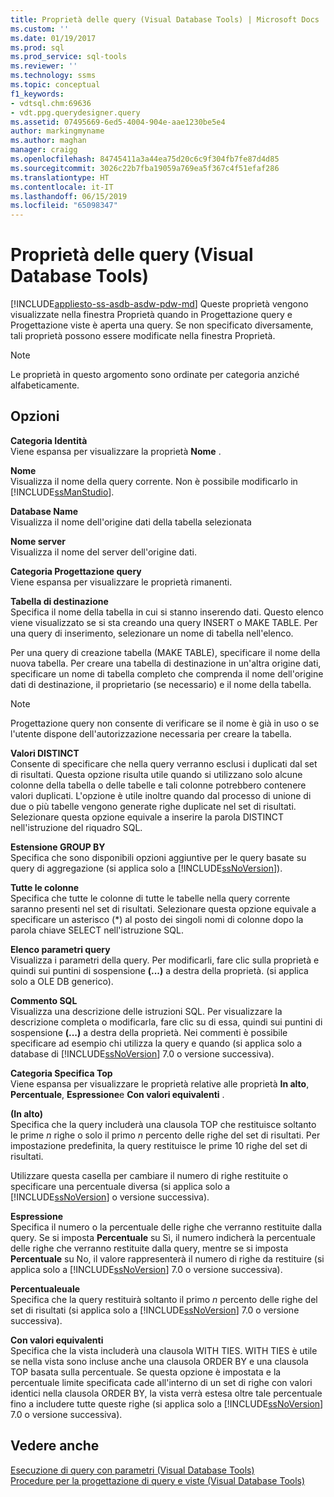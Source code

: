 ```yaml
---
title: Proprietà delle query (Visual Database Tools) | Microsoft Docs
ms.custom: ''
ms.date: 01/19/2017
ms.prod: sql
ms.prod_service: sql-tools
ms.reviewer: ''
ms.technology: ssms
ms.topic: conceptual
f1_keywords:
- vdtsql.chm:69636
- vdt.ppg.querydesigner.query
ms.assetid: 07495669-6ed5-4004-904e-aae1230be5e4
author: markingmyname
ms.author: maghan
manager: craigg
ms.openlocfilehash: 84745411a3a44ea75d20c6c9f304fb7fe87d4d85
ms.sourcegitcommit: 3026c22b7fba19059a769ea5f367c4f51efaf286
ms.translationtype: HT
ms.contentlocale: it-IT
ms.lasthandoff: 06/15/2019
ms.locfileid: "65098347"
---
```

# <a name="query-properties-visual-database-tools"></a>Proprietà delle query (Visual Database Tools)
[!INCLUDE[appliesto-ss-asdb-asdw-pdw-md](../../includes/appliesto-ss-asdb-asdw-pdw-md.md)]
Queste proprietà vengono visualizzate nella finestra Proprietà quando in Progettazione query e Progettazione viste è aperta una query. Se non specificato diversamente, tali proprietà possono essere modificate nella finestra Proprietà.  
  
> [!NOTE]  
> Le proprietà in questo argomento sono ordinate per categoria anziché alfabeticamente.  
  
## <a name="options"></a>Opzioni  
**Categoria Identità**  
Viene espansa per visualizzare la proprietà **Nome** .  
  
**Nome**  
Visualizza il nome della query corrente. Non è possibile modificarlo in [!INCLUDE[ssManStudio](../../includes/ssmanstudio-md.md)].  
  
**Database Name**  
Visualizza il nome dell'origine dati della tabella selezionata  
  
**Nome server**  
Visualizza il nome del server dell'origine dati.  
  
**Categoria Progettazione query**  
Viene espansa per visualizzare le proprietà rimanenti.  
  
**Tabella di destinazione**  
Specifica il nome della tabella in cui si stanno inserendo dati. Questo elenco viene visualizzato se si sta creando una query INSERT o MAKE TABLE. Per una query di inserimento, selezionare un nome di tabella nell'elenco.  
  
Per una query di creazione tabella (MAKE TABLE), specificare il nome della nuova tabella. Per creare una tabella di destinazione in un'altra origine dati, specificare un nome di tabella completo che comprenda il nome dell'origine dati di destinazione, il proprietario (se necessario) e il nome della tabella.  
  
> [!NOTE]  
> Progettazione query non consente di verificare se il nome è già in uso o se l'utente dispone dell'autorizzazione necessaria per creare la tabella.  
  
**Valori DISTINCT**  
Consente di specificare che nella query verranno esclusi i duplicati dal set di risultati. Questa opzione risulta utile quando si utilizzano solo alcune colonne della tabella o delle tabelle e tali colonne potrebbero contenere valori duplicati. L'opzione è utile inoltre quando dal processo di unione di due o più tabelle vengono generate righe duplicate nel set di risultati. Selezionare questa opzione equivale a inserire la parola DISTINCT nell'istruzione del riquadro SQL.  
  
**Estensione GROUP BY**  
Specifica che sono disponibili opzioni aggiuntive per le query basate su query di aggregazione (si applica solo a [!INCLUDE[ssNoVersion](../../includes/ssnoversion-md.md)]).  
  
**Tutte le colonne**  
Specifica che tutte le colonne di tutte le tabelle nella query corrente saranno presenti nel set di risultati. Selezionare questa opzione equivale a specificare un asterisco (*) al posto dei singoli nomi di colonne dopo la parola chiave SELECT nell'istruzione SQL.  
  
**Elenco parametri query**  
Visualizza i parametri della query. Per modificarli, fare clic sulla proprietà e quindi sui puntini di sospensione **(...)** a destra della proprietà. (si applica solo a OLE DB generico).  
  
**Commento SQL**  
Visualizza una descrizione delle istruzioni SQL. Per visualizzare la descrizione completa o modificarla, fare clic su di essa, quindi sui puntini di sospensione **(...)** a destra della proprietà. Nei commenti è possibile specificare ad esempio chi utilizza la query e quando (si applica solo a database di [!INCLUDE[ssNoVersion](../../includes/ssnoversion-md.md)] 7.0 o versione successiva).  
  
**Categoria Specifica Top**  
Viene espansa per visualizzare le proprietà relative alle proprietà **In alto**, **Percentuale**, **Espressione**e **Con valori equivalenti** .  
  
**(In alto)**  
Specifica che la query includerà una clausola TOP che restituisce soltanto le prime *n* righe o solo il primo *n* percento delle righe del set di risultati. Per impostazione predefinita, la query restituisce le prime 10 righe del set di risultati.  
  
Utilizzare questa casella per cambiare il numero di righe restituite o specificare una percentuale diversa (si applica solo a [!INCLUDE[ssNoVersion](../../includes/ssnoversion-md.md)] o versione successiva).  
  
**Espressione**  
Specifica il numero o la percentuale delle righe che verranno restituite dalla query. Se si imposta **Percentuale** su Sì, il numero indicherà la percentuale delle righe che verranno restituite dalla query, mentre se si imposta **Percentuale** su No, il valore rappresenterà il numero di righe da restituire (si applica solo a [!INCLUDE[ssNoVersion](../../includes/ssnoversion-md.md)] 7.0 o versione successiva).  
  
**Percentualeuale**  
Specifica che la query restituirà soltanto il primo *n* percento delle righe del set di risultati (si applica solo a [!INCLUDE[ssNoVersion](../../includes/ssnoversion-md.md)] 7.0 o versione successiva).  
  
**Con valori equivalenti**  
Specifica che la vista includerà una clausola WITH TIES. WITH TIES è utile se nella vista sono incluse anche una clausola ORDER BY e una clausola TOP basata sulla percentuale. Se questa opzione è impostata e la percentuale limite specificata cade all'interno di un set di righe con valori identici nella clausola ORDER BY, la vista verrà estesa oltre tale percentuale fino a includere tutte queste righe (si applica solo a [!INCLUDE[ssNoVersion](../../includes/ssnoversion-md.md)] 7.0 o versione successiva).  
  
## <a name="see-also"></a>Vedere anche  
[Esecuzione di query con parametri &#40;Visual Database Tools&#41;](../../ssms/visual-db-tools/query-with-parameters-visual-database-tools.md)  
[Procedure per la progettazione di query e viste &#40;Visual Database Tools&#41;](../../ssms/visual-db-tools/design-queries-and-views-how-to-topics-visual-database-tools.md)  
  
